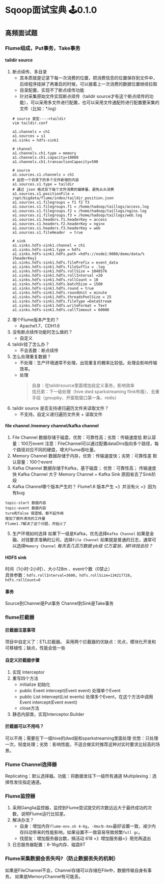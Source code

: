 # Sqoop面试宝典 🕹️0.1.0

## 高频面试题
### Flume组成，Put事务，Take事务
#### taildir source
1. 断点续传、多目录
	+ 其本质就是记录下每一次消费的位置，把消费信息的位置保存到文件中，后续程序挂掉了再重启的时候，可以接着上一次消费的数据位置继续拉取
	+ 目录配置，实现不了断点续传功能	
	+ 针对采集原始文件实现断点续传（taildir source才有这个断点续传的功能），可以采用多文件进行配置，也可以采用文件通配符进行配置要采集的文件（比如：*.log）
	```
	# source 类型---->taildir
	vim taildir.conf
	
	a1.channels = ch1
	a1.sources = s1
	a1.sinks = hdfs-sink1
	
	# channel
	a1.channels.ch1.type = memory
	a1.channels.ch1.capacity=10000
	a1.channels.ch1.transactionCapacity=500
	
	# source
	a1.sources.s1.channels = ch1
	# 监控一个目录下的多个文件新增的内容
	a1.sources.s1.type = taildir
	# 通过 json 格式存下每个文件消费的偏移量，避免从头消费
	a1.sources.s1.positionFile = /opt/bigdata/flume/index/taildir_position.json
	a1.sources.s1.filegroups = f1 f2 f3 
	a1.sources.s1.filegroups.f1 = /home/hadoop/taillogs/access.log
	a1.sources.s1.filegroups.f2 = /home/hadoop/taillogs/nginx.log
	a1.sources.s1.filegroups.f3 = /home/hadoop/taillogs/web.log
	a1.sources.s1.headers.f1.headerKey = access
	a1.sources.s1.headers.f2.headerKey = nginx
	a1.sources.s1.headers.f3.headerKey = web
	a1.sources.s1.fileHeader  = true
	
	# sink
	a1.sinks.hdfs-sink1.channel = ch1
	a1.sinks.hdfs-sink1.type = hdfs
	a1.sinks.hdfs-sink1.hdfs.path =hdfs://node1:9000/demo/data/%{headerKey}
	a1.sinks.hdfs-sink1.hdfs.filePrefix = event_data
	a1.sinks.hdfs-sink1.hdfs.fileSuffix = .log
	a1.sinks.hdfs-sink1.hdfs.rollSize = 1048576
	a1.sinks.hdfs-sink1.hdfs.rollInterval =20
	a1.sinks.hdfs-sink1.hdfs.rollCount = 10
	a1.sinks.hdfs-sink1.hdfs.batchSize = 1500
	a1.sinks.hdfs-sink1.hdfs.round = true
	a1.sinks.hdfs-sink1.hdfs.roundUnit = minute
	a1.sinks.hdfs-sink1.hdfs.threadsPoolSize = 25
	a1.sinks.hdfs-sink1.hdfs.fileType =DataStream
	a1.sinks.hdfs-sink1.hdfs.writeFormat = Text
	a1.sinks.hdfs-sink1.hdfs.callTimeout = 60000
	```
2. 哪个Flume版本产生的？
	+ Apache1.7、CDH1.6
3. 没有断点续传功能时怎么做的？
	+ 自定义
4. taildir挂了怎么办？
	+ 不会丢数：断点续传
5. 怎么处理重复数据？
	+ 不处理：生产环境通常不处理，出现重复的概率比较低。处理会影响传输效率。
	+ 处理  
		> 自身：在taildirsource里面增加自定义事务，影响效率  
		> 找兄弟：下一级处理（hive dwd sparkstreaming flink布隆）、去重手段（groupby、开窗取窗口第一条、redis）  
6. taildir source 是否支持递归遍历文件夹读取文件？
	+ 不支持。自定义递归遍历文件夹 + 读取文件
#### file channel /memory channel/kafka channel  
1. File Channel
数据存储于磁盘，优势：可靠性高；劣势：传输速度低
默认容量：100万event
注意：FileChannel可以通过配置dataDirs指向多个路径，每个路径对应不同的硬盘，增大Flume吞吐量。
2. Memory Channel
数据存储于内存，优势：传输速度快；劣势：可靠性差
默认容量：100个event
3. Kafka Channel
数据存储于Kafka，基于磁盘；
优势：可靠性高；
传输速度快 Kafka Channel 大于 Memory Channel + Kafka Sink 原因省去了Sink阶段
4. Kafka Channel哪个版本产生的？
Flume1.6 版本产生 =》并没有火 =》因为有bug
```
topic-start 数据内容
topic-event 数据内容    
ture和false 很遗憾，都不起作用
增加了额外清洗的工作量
Flume1.7解决了这个问题，开始火了
```
5. 生产环境如何选择
如果下一级是Kafka，优先选择`Kafka Channel`
如果是金融、对钱要求准确的公司，选择`File Channel`
如果就是普通的日志，通常可以选择`Memory Channel`
*每天丢几百万数据   pb级   亿万富翁，掉1块钱会捡？*
#### HDFS sink
时间（1小时-2小时）、大小128m 、event个数（0禁止）  
具体参数：`hdfs.rollInterval=3600`，`hdfs.rollSize=134217728`，`hdfs.rollCount=0`  
#### 事务
Source到Channel是Put事务
Channel到Sink是Take事务

### flume拦截器
#### 拦截器注意事项
项目中自定义了：ETL拦截器。
采用两个拦截器的优缺点：优点，模块化开发和可移植性；缺点，性能会低一些
#### 自定义拦截器步骤
1. 实现 Interceptor
2. 重写四个方法 
	+ initialize 初始化
	+ public Event intercept(Event event) 处理单个Event
	+ public List<Event> intercept(List<Event> events) 处理多个Event，在这个方法中调用Event intercept(Event event)
	+ close方法
3. 静态内部类，实现Interceptor.Builder
#### 拦截器可以不用吗？
可以不用；需要在下一级hive的dwd层和sparkstreaming里面处理
优势：只处理一次，轻度处理；劣势：影响性能，不适合做实时推荐这种对实时要求比较高的场景。

### Flume Channel选择器
Replicating：默认选择器。功能：将数据发往下一级所有通道
Multiplexing：选择性发往指定通道。

### Flume监控器
1. 采用Ganglia监控器，监控到Flume尝试提交的次数远远大于最终成功的次数，说明Flume运行比较差。
2. 解决办法？
	+ 自身：增加内存`flume-env.sh 4-6g`，`-Xmx与-Xms`最好设置一致，减少内存抖动带来的性能影响，如果设置不一致容易导致频繁`full gc`。
	+ 找朋友：增加服务器台数，搞活动 618 =》增加服务器=》用完再退出
3. 日志服务器配置：8-16g内存、磁盘8T

### Flume采集数据会丢失吗?（防止数据丢失的机制）
如果是FileChannel不会，Channel存储可以存储在File中，数据传输自身有事务。
如果是MemoryChannel有可能丢。
